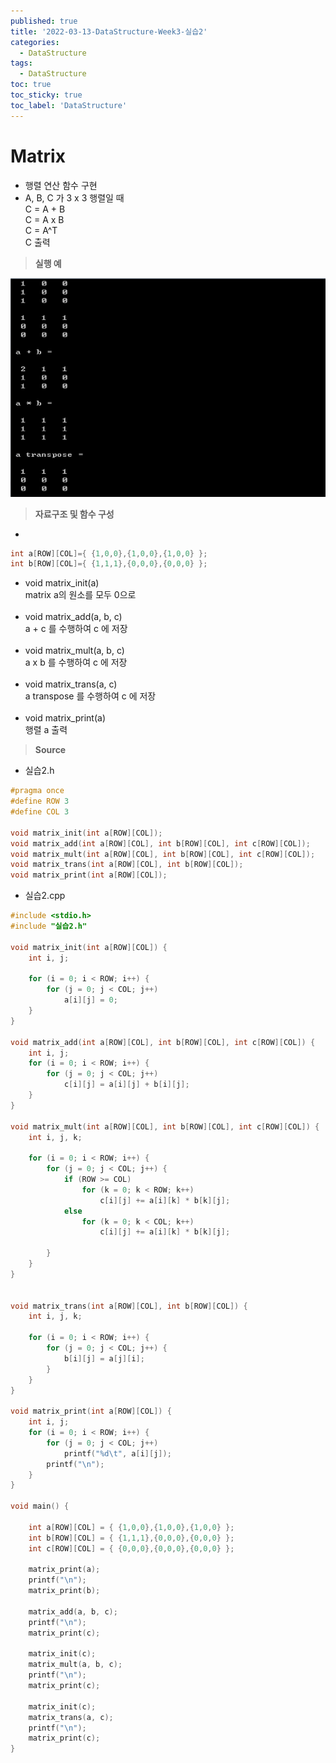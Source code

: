 ```yaml
---
published: true
title: '2022-03-13-DataStructure-Week3-실습2'
categories:
  - DataStructure
tags:
  - DataStructure
toc: true
toc_sticky: true
toc_label: 'DataStructure'
---
```


# Matrix

- 행렬 연산 함수 구현
- A, B, C 가 3 x 3 행렬일 때  
  C = A + B  
  C = A x B  
  C = A^T  
  C 출력

> **실행 예**

![image](https://github.com/222SeungHyun/222SeungHyun.github.io/blob/master/_images/%EC%9E%90%EB%A3%8C%EA%B5%AC%EC%A1%B0%EC%99%80%EC%8B%A4%EC%8A%B5-3%EC%9E%A5-%EC%8B%A4%EC%8A%B52-1.png?raw=true)

> **자료구조 및 함수 구성**

-

```C
int a[ROW][COL]={ {1,0,0},{1,0,0},{1,0,0} };
int b[ROW][COL]={ {1,1,1},{0,0,0},{0,0,0} };
```

- void matrix_init(a)  
  matrix a의 원소를 모두 0으로  
  <br>
- void matrix_add(a, b, c)  
  a + c 를 수행하여 c 에 저장  
  <br>
- void matrix_mult(a, b, c)  
  a x b 를 수행하여 c 에 저장  
  <br>
- void matrix_trans(a, c)  
  a transpose 를 수행하여 c 에 저장  
  <br>
- void matrix_print(a)  
  행렬 a 출력

> **Source**

- 실습2.h

```C
#pragma once
#define ROW 3
#define COL 3

void matrix_init(int a[ROW][COL]);
void matrix_add(int a[ROW][COL], int b[ROW][COL], int c[ROW][COL]);
void matrix_mult(int a[ROW][COL], int b[ROW][COL], int c[ROW][COL]);
void matrix_trans(int a[ROW][COL], int b[ROW][COL]);
void matrix_print(int a[ROW][COL]);
```

- 실습2.cpp

```C
#include <stdio.h>
#include "실습2.h"

void matrix_init(int a[ROW][COL]) {
	int i, j;

	for (i = 0; i < ROW; i++) {
		for (j = 0; j < COL; j++)
			a[i][j] = 0;
	}
}

void matrix_add(int a[ROW][COL], int b[ROW][COL], int c[ROW][COL]) {
	int i, j;
	for (i = 0; i < ROW; i++) {
		for (j = 0; j < COL; j++)
			c[i][j] = a[i][j] + b[i][j];
	}
}

void matrix_mult(int a[ROW][COL], int b[ROW][COL], int c[ROW][COL]) {
	int i, j, k;

	for (i = 0; i < ROW; i++) {
		for (j = 0; j < COL; j++) {
			if (ROW >= COL)
				for (k = 0; k < ROW; k++)
					c[i][j] += a[i][k] * b[k][j];
			else
				for (k = 0; k < COL; k++)
					c[i][j] += a[i][k] * b[k][j];

		}
	}
}


void matrix_trans(int a[ROW][COL], int b[ROW][COL]) {
	int i, j, k;

	for (i = 0; i < ROW; i++) {
		for (j = 0; j < COL; j++) {
			b[i][j] = a[j][i];
		}
	}
}

void matrix_print(int a[ROW][COL]) {
	int i, j;
	for (i = 0; i < ROW; i++) {
		for (j = 0; j < COL; j++)
			printf("%d\t", a[i][j]);
		printf("\n");
	}
}

void main() {

	int a[ROW][COL] = { {1,0,0},{1,0,0},{1,0,0} };
	int b[ROW][COL] = { {1,1,1},{0,0,0},{0,0,0} };
	int c[ROW][COL] = { {0,0,0},{0,0,0},{0,0,0} };

	matrix_print(a);
	printf("\n");
	matrix_print(b);

	matrix_add(a, b, c);
	printf("\n");
	matrix_print(c);

	matrix_init(c);
	matrix_mult(a, b, c);
	printf("\n");
	matrix_print(c);

	matrix_init(c);
	matrix_trans(a, c);
	printf("\n");
	matrix_print(c);
}
```
